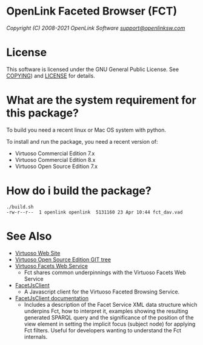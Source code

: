 # OpenLink Faceted Browser (FCT)

*Copyright (C) 2008-2021 OpenLink Software <support@openlinksw.com>*

# License
This software is licensed under the GNU General Public License.
See [COPYING](COPYING.md)) and [LICENSE](LICENSE.md) for
details.


# What are the system requirement for this package?
To build you need a recent linux or Mac OS system with python. 

To install and run the package, you need a recent version of:

   * Virtuoso Commercial Edition 7.x
   * Virtuoso Commercial Edition 8.x
   * Virtuoso Open Source Edition 7.x


# How do i build the package?
```shell
./build.sh
-rw-r--r--  1 openlink openlink  5131160 23 Apr 10:44 fct_dav.vad
```



# See Also
  * [Virtuoso Web Site](https://virtuoso.openlinksw.com/)
  * [Virtuoso Open Source Edition GIT tree](https://github.com/openlink/virtuoso-opensource/)
  * [Virtuoso Facets Web Service](http://vos.openlinksw.com/owiki/wiki/VOS/VirtuosoFacetsWebService)
    * Fct shares common underpinnings with the Virtuoso Facets Web Service
  * [FacetJsClient](https://github.com/OpenLinkSoftware/FacetJsClient)
    * A Javascript client for the Virtuoso Faceted Browsing Service.
  * [FacetJsClient documentation](https://www.openlinksw.com/DAV/Public/FacetJsClient/doc/index.html)
    * Includes a description of the Facet Service XML data structure which underpins Fct, how to interpret it, examples showing the resulting generated SPARQL query and the significance of the position of the view element in setting the implicit focus (subject node) for applying Fct filters. Useful for developers wanting to understand the Fct internals.
